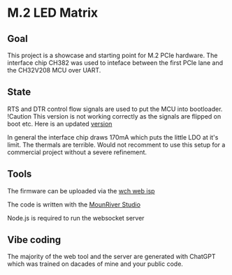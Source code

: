 # M.2 LED Matrix

## Goal

This project is a showcase and starting point for M.2 PCIe hardware. The interface chip CH382 was used to inteface between the first PCIe lane and the CH32V208 MCU over UART.

## State

RTS and DTR control flow signals are used to put the MCU into bootloader. !Caution This version is not working correctly as the signals are flipped on boot etc. Here is an updated [version](https://www.falstad.com/circuit/circuitjs.html?ctz=CQAgjCAMB0l3BWcAOaAmA7MgnGB-kA2MAFgwTREMJCQUloFMBaMMAKACcQS4QBmSCVoYag4QzDxIXETWaFhCUQKFQQaaewDmA5MLBj9AygxmaMGtAbTIrw5A2EAlACoBldhZ4k7C4SS+IKxglMIAhAAirs7sAO56wv4+fopQsvzGIZSZSWmSWt5o1sFBxUnYNMLRsc6JwWw5WaQS6rwC0PzqZtAIXpCWgXYtKSCVPCAAQgDy067mA1QIYmqEyxrrwgByzu6uOvXWDLkbNGYZFKV2tn5BBfAXlKHXyMO26lIPAC4Cl8xBJ3+dkkUF69EIkAhyDAlTQFAwlhgCEqhFwkLQhGscOIqhAABNGAAzACGAFcADZfdg-fiXZ71ekgpH4NBgZC2QykBGhUEIEjUQg4fS5MhdQT4olkynxBmBUYjGQJcrgd7K8TpBJDYJpZTyfLsAAy4DlQLG8ju4BAJPJAGdGB0ujIjSN6eNGZbrXaHekALIgDCaVTCUR2dWSaBrdh4+xBnh8dVPLbKUIZYxHBnYUzgaQyP1aka+SRy8ORzVBZJa-VluxpE5V+q14yNdI241JMolU1mK3E22MR7gMR-C2fODsVsu1Uld0MT39pXT1WvFXAgcwnJ0973McJXWxtYrCTsfiCpaHs8CE-dY+n-Ny-Mqc4JA+xgPHNQyVtv1+Bk-Aj29naBzfn+-q-sY5wAMZyLGe6gQYLCWGgsCQLgoSspg+jIBgeCgnAEAyLocGnnBEEahoy6msqXYyrSTxGAYZy0Vk-BNIx5EnCMnGZhxdI8dxpjsAAHhRlisMctLBIMKogAAqj6AASbBbOwABGGg4dqdi8AwgYyCJNyDkg-BXoY2kyfJSlgCp6mYBAUiDHwMJIDIAD2YwgP+JBSKY0B4JiLkoXA2CiMscLqJQ2ACFMszzOw7lSJ5bQ+bQeHwCFB7hbp2bRTsezxf6SVOClgUERohVdDUBVdF5JWgmVOTRW4nhAA)

In general the interface chip draws 170mA which puts the little LDO at it's limit. The thermals are terrible. Would not recomment to use this setup for a commercial project without a severe refinement.

## Tools

The firmware can be uploaded via the [wch web isp](https://github.com/basilhussain/wch-web-isp)

The code is written with the [MounRiver Studio](http://www.mounriver.com/download)

Node.js is required to run the websocket server

## Vibe coding

The majority of the web tool and the server are generated with ChatGPT which was trained on dacades of mine and your public code.
